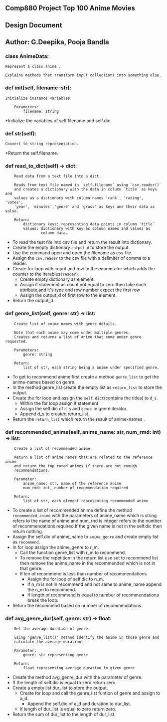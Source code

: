 ## Comp880 Project Top 100 Anime Movies

## Design Document

## Author: G.Deepika, Pooja Bandla

### class AnimeData:


    Represent a class anime .

    Explains methods that transform input collections into something else.

### def init(self, filename :str):

    Initialize instance variables.

        Parameters:
            filename: string

*Initialize the variables of self.filename and self.dic.

### def __str__(self):

    Convert to string representation.

*Return the self.filename.

### def read_to_dict(self) -> dict:
        
        Read data from a text file into a dict.

        Reads from text file named in `self.filename` using `csv.reader()`
        and creates a dictionary with the data in column `title` as keys and
        values as a dictionary with column names 'rank', 'rating', 'votes',
        'year', 'minutes','genre' and 'gross' as keys and their data as value.

        Return:
            dictionary keys: representing data points in column `title`
            values: dictionary with key as column names and values as
                    column data.

* To read the test file into csv file and return the result into dictionary.
* Create the empty dictionary `output_d` to store the output.
* Use the command open and open the filename as csv file.
* Assign the `csv.reader` to the csv file with a delimiter of comma to a reader.
* Create for loop with count and row to the enumerator which adds the counter to the iterables`(reader)`.
   * Create empty dictionary as element.
   * Assign if statement as count not equal to zero then take each attribute,and it's type and row number expect the first row
   * Assign the output_d of first row to the element.
* Return the output_d.


### def genre_list(self, genre: str) -> list:
        
        Create list of anime names with genre details.

        Note that each anime may come under multiple genres.
        Creates and returns a list of anime that come under genre requested.

        Parameters:
            genre: string

        Return:
            list of str, each string being a anime under specified genre.

* To get to recommend anime first create a method `genre_list` to get the anime-names based on genre.
* In the method genre_list create the empty list as `return_list` to store the output.
* Create the for loop and assign the `self.dict`(contains the titles) to `d_s`.
     * Within the for loop assign if statement.
     * Assign the self.dic of `d_s` and `genre` in genre iterator.
     * Append d_s to created return_list.
* Return the `return_list` which return the result of anime-names .

### def recommended_anime(self, anime_name: str, num_rmd: int) -> list:
        
        Create a list of recommended anime.

        Return a list of anime names that are related to the reference anime
        and return the top rated animes if there are not enough
        recommendations.

        Parameter:
            anime_name: str, name of the reference anime
            num_rmd: int, number of recommendation required

        Return:
            list of str, each element representing recommended anime

* To create a list of recommended anime define the method `recommended_anime` with the parameters of anime_name which is string refers to the name of anime and num_rnd is integer refers to the number of recommendations required.If the given name is not in the self.dic then return nothing.
* Assign the self.dic of anime_name to `anime_genre` and create empty list as `recommend`.
* In for loop assign the anime_genre to r_m.
    * Call the function genre_list with r_m to recommend.
    * To remove the repetition in the return list use set to recommend list then remove the anime_name in the recommended which is not in that genre.
    * If len of recommend is less than number of recommendations 
       * Assign the for loop of self.dic to n_m.
       * If n_m is not in recommend and not same to anime_name append the n_m to recommend.
       * If length of recommend is equal to number of recommendations break the loop.
* Return the recommend based on number of recommendations.

### def avg_genre_dur(self, genre: str) -> float:
        
        Get the average duration of genre.

        using 'genre_list()' method identify the anime in those genre and
        calculate the average duration.

        Parameter:
            genre: str representing genre

        Return:
            float representing average duration in given genre

* Create the method avg_genre_dur with the parameter of genre.
* If the length of self.dic is equal to zero return zero.
* Create a empty list dur_list to store the output.
   * Create for loop and call the genre_list funtion of genre and assign to a_d.
      * Append the self.dic of a_d and duration to dur_list.
   * if length of dur_list is equal to zero return zero.
* Return the sum of dur_list to the length of dur_list.
 


    
